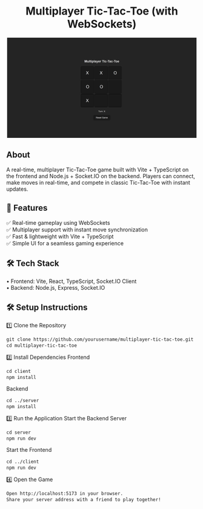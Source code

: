 <div align="center">
<h1> Multiplayer Tic-Tac-Toe (with WebSockets)</h1>
</div>
<div align="center">
 <img src="https://github.com/PatrickPachacz/tictactoe-game/blob/master/public/tictactoe.png?raw=true"  width="500px"/>
</div>

<h2>About</h2>
<p>A real-time, multiplayer Tic-Tac-Toe game built with Vite + TypeScript on the frontend and Node.js + Socket.IO on the backend. Players can connect, make moves in real-time, and compete in classic Tic-Tac-Toe with instant updates.
</p>

<h2>🚀 Features</h2>

✅ Real-time gameplay using WebSockets</br>
✅ Multiplayer support with instant move synchronization</br>
✅ Fast & lightweight with Vite + TypeScript</br>
✅ Simple UI for a seamless gaming experience</br>

<h2>🛠️ Tech Stack</h2>
   • Frontend: Vite, React, TypeScript, Socket.IO Client</br>
   • Backend: Node.js, Express, Socket.IO


<h2>🛠️ Setup Instructions</h2>
1️⃣ Clone the Repository

    git clone https://github.com/yourusername/multiplayer-tic-tac-toe.git
    cd multiplayer-tic-tac-toe

2️⃣ Install Dependencies
Frontend

    cd client
    npm install

Backend

    cd ../server
    npm install

3️⃣ Run the Application
Start the Backend Server

    cd server
    npm run dev

Start the Frontend

    cd ../client
    npm run dev

4️⃣ Open the Game

    Open http://localhost:5173 in your browser.
    Share your server address with a friend to play together!
